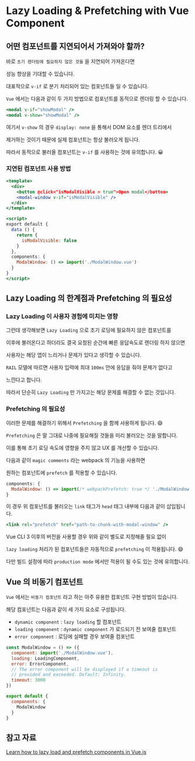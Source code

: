# Lazy Loading & Prefetching with Vue Component

## 어떤 컴포넌트를 지연되어서 가져와야 할까?

바로 `초기 렌더링에 필요하지 않은 것들` 을 지연되어 가져온다면

성능 향상을 기대할 수 있습니다.

대표적으로 `v-if` 로 분기 처리되어 있는 컴포넌트들 일 수 있습니다.

`Vue` 에서는 다음과 같이 두 가지 방법으로 컴포넌트를 동적으로 렌더링 할 수 있습니다.

```jsx
<modal v-if="showModal" />
<modal v-show="showModal" />
```

여기서 `v-show` 의 경우 `display: none` 을 통해서 DOM 요소를 렌더 트리에서

제거하는 것이기 때문에 실제 컴포넌트는 항상 불러오게 됩니다.

따라서 동적으로 불러올 컴포넌트는 `v-if` 를 사용하는 것에 유의합니다. 😀

### 지연된 컴포넌트 사용 방법

```jsx
<template>
  <div>
    <button @click="isModalVisible = true">Open modal</button>
    <modal-window v-if="isModalVisible" />
  </div>
</template>

<script>
export default {
  data () {
    return {
      isModalVisible: false
    }
  },
  components: {
    ModalWindow: () => import('./ModalWindow.vue')
  }
}
</script>
```

## Lazy Loading 의 한계점과 Prefetching 의 필요성

### Lazy Loading 이 사용자 경험에 미치는 영향

그런데 생각해보면 `Lazy Loading` 으로 초기 로딩에 필요하지 않은 컴포넌트를

이후에 불러온다고 하더라도 결국 요청된 순간에 빠른 응답속도로 렌더링 하지 않으면

사용자는 해당 앱이 느리거나 문제가 있다고 생각할 수 있습니다.

`RAIL` 모델에 따르면 사용자 입력에 최대 `100ms` 안에 응답을 줘야 문제가 없다고

느낀다고 합니다.

따라서 단순히 `Lazy Loading` 만 가지고는 해당 문제를 해결할 수 없는 것입니다.

### Prefetching 의 필요성

이러한 문제를 해결하기 위해서 `Prefetching` 을 함께 사용하게 됩니다. 😄

`Prefetching` 은 말 그대로 나중에 필요해질 것들을 미리 불러오는 것을 말합니다.

이를 통해 초기 로딩 속도에 영향을 주지 않고 UX 를 개선할 수 있습니다.

다음과 같이 `magic comments` 라는 webpack 의 기능을 사용하면 

원하는 컴포넌트에 `prefetch` 를 적용할 수 있습니다.

```jsx
components: {
  ModalWindow: () => import(/* webpackPrefetch: true */ './ModalWindow.vue')
}
```

이 경우 위 컴포넌트를 불러오는 `link` 태그가 `head` 태그 내부에 다음과 같이 삽입됩니다.

```jsx
<link rel="prefetch" href="path-to-chunk-with-modal-window" />
```

Vue CLI 3 이후의 버전을 사용할 경우 위와 같이 별도로 지정해줄 필요 없이 

`lazy loading` 처리가 된 컴포넌트들은 자동적으로 `prefetching` 이 적용됩니다. 😄

다만 빌드 설정에 따라 `production mode` 에서만 적용이 될 수도 있는 것에 유의합니다.

## Vue 의 비동기 컴포넌트

`Vue` 에서는 `비동기 컴포넌트` 라고 하는 아주 유용한 컴포넌트 구현 방법이 있습니다.

해당 컴포넌트는 다음과 같이 세 가지 요소로 구성됩니다.

- `dynamic component` : `lazy loading` 할 컴포넌트
- `loading component` : `dynamic component` 가 로드되기 전 보여줄 컴포넌트
- `error component` : 로딩에 실패할 경우 보여줄 컴포넌트

```jsx
const ModalWindow = () => ({
  component: import('./ModalWindow.vue'),
  loading: LoadingComponent,
  error: ErrorComponent,
  // The error component will be displayed if a timeout is
  // provided and exceeded. Default: Infinity.
  timeout: 3000
})

export default {
  components: {
    ModalWindow
  }
}
```

## 참고 자료

[Learn how to lazy load and prefetch components in Vue.js](https://vueschool.io/articles/vuejs-tutorials/lazy-loading-individual-vue-components-and-prefetching/)